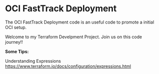 # OCI FastTrack Deployment
The OCI FastTrack Deployment code is an useful code to promote a initial OCI setup.

Welcome to my Terraform Develpment Project. Join us on this code journey!!


**Some Tips:**

Understanding Expressions
https://www.terraform.io/docs/configuration/expressions.html
